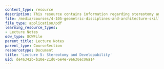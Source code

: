 ```yaml
---
content_type: resource
description: This resource contains information regarding stereotomy and developability.
file: /media/courses/4-105-geometric-disciplines-and-architecture-skills-reciprocal-methodologies-fall-2012/de4a342bb10e21d06e4e9e630ec06a14_MIT4_105F12_lec5-stereo.pdf
file_type: application/pdf
learning_resource_types:
- Lecture Notes
ocw_type: OCWFile
parent_title: Lecture Notes
parent_type: CourseSection
resourcetype: Document
title: 'Lecture 5: Stereotomy and Developability'
uid: de4a342b-b10e-21d0-6e4e-9e630ec06a14
---
```

